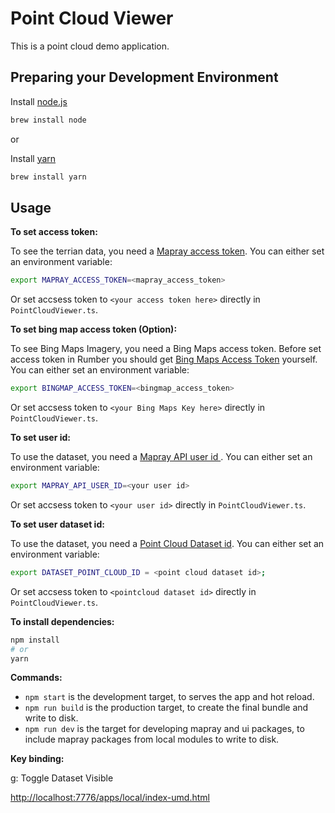 # Point Cloud Viewer 
This is a point cloud demo application.

## Preparing your Development Environment
Install [node.js](https://nodejs.org/)
```bash
brew install node
```
or

Install [yarn](https://yarnpkg.com/en/)
```bash
brew install yarn
```

## Usage
**To set access token:**

To see the terrian data, you need a [Mapray access token](/doc/developer-guide/GettingStarted/index.md). You can either set an environment variable:

```bash
export MAPRAY_ACCESS_TOKEN=<mapray_access_token>
```

Or set accsess token to `<your access token here>` directly in `PointCloudViewer.ts`.


**To set bing map access token (Option):**

To see Bing Maps Imagery, you need a Bing Maps access token. 
Before set access token in Rumber you should get [Bing Maps Access Token](https://docs.microsoft.com/en-us/bingmaps/getting-started/bing-maps-dev-center-help/getting-a-bing-maps-key) yourself.
You can either set an environment variable:
```bash
export BINGMAP_ACCESS_TOKEN=<bingmap_access_token>
```

Or set accsess token to `<your Bing Maps Key here>` directly in `PointCloudViewer.ts`.

**To set user id:**

To use the dataset, you need a [Mapray API user id ](/doc/developer-guide/Account/index.md). You can either set an environment variable:

```bash
export MAPRAY_API_USER_ID=<your user id>
```

Or set accsess token to `<your user id>` directly in `PointCloudViewer.ts`.

**To set user dataset id:**

To use the dataset, you need a [Point Cloud Dataset id](/doc/developer-guide/ConnectMaprayCloud-PC/index.md). You can either set an environment variable:

```bash
export DATASET_POINT_CLOUD_ID = <point cloud dataset id>;
```

Or set accsess token to `<pointcloud dataset id>` directly in `PointCloudViewer.ts`.


**To install dependencies:**

```bash
npm install
# or
yarn
```

**Commands:**
* `npm start` is the development target, to serves the app and hot reload.
* `npm run build` is the production target, to create the final bundle and write to disk.
* `npm run dev` is the target for developing mapray and ui packages, to include mapray packages from local modules to write to disk.


**Key binding:**

g: Toggle Dataset Visible



[http://localhost:7776/apps/local/index-umd.html](http://localhost:7776/apps/local/index-umd.html)
